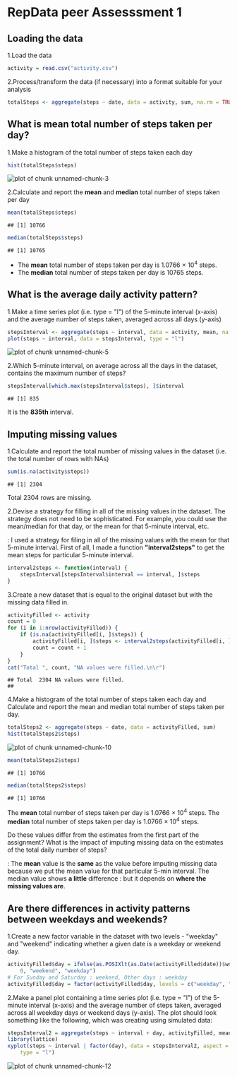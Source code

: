 RepData peer Assesssment 1
========================================================


Loading the data
----------------

1.Load the data

```r
activity = read.csv("activity.csv")
```

2.Process/transform the data (if necessary) into a format suitable for your analysis

```r
totalSteps <- aggregate(steps ~ date, data = activity, sum, na.rm = TRUE)
```


What is mean total number of steps taken per day?
-------------------------------------------------

1.Make a histogram of the total number of steps taken each day

```r
hist(totalSteps$steps)
```

![plot of chunk unnamed-chunk-3](figure/unnamed-chunk-3.png) 


2.Calculate and report the **mean** and **median** total number of steps taken 
per day 


```r
mean(totalSteps$steps)
```

```
## [1] 10766
```

```r
median(totalSteps$steps)
```

```
## [1] 10765
```

* The **mean** total number of steps taken per day is 
    1.0766 &times; 10<sup>4</sup> steps.
* The **median** total number of steps taken per day is 
    10765 steps.
    
What is the average daily activity pattern?
-------------------------------------------

1.Make a time series plot (i.e. type = "l") of the 5-minute interval (x-axis) and the average number of steps taken, averaged across all days (y-axis)


```r
stepsInterval <- aggregate(steps ~ interval, data = activity, mean, na.rm = TRUE)
plot(steps ~ interval, data = stepsInterval, type = "l")
```

![plot of chunk unnamed-chunk-5](figure/unnamed-chunk-5.png) 


2.Which 5-minute interval, on average across all the days in the dataset, contains the maximum number of steps? 

```r
stepsInterval[which.max(stepsInterval$steps), ]$interval
```

```
## [1] 835
```


It is the **835th** interval.

Imputing missing values
-----------------------

1.Calculate and report the total number of missing values in the dataset (i.e. the total number of rows with NAs)

```r
sum(is.na(activity$steps))
```

```
## [1] 2304
```

Total 2304 rows are missing.

2.Devise a strategy for filling in all of the missing values in the dataset. The strategy does not need to be sophisticated. For example, you could use the mean/median for that day, or the mean for that 5-minute interval, etc.

: I used a strategy for filing in all of the missing values with the mean for that 5-minute interval. First of all, I made a function **"interval2steps"** to get the mean steps for particular 5-minute interval. 

```r
interval2steps <- function(interval) {
    stepsInterval[stepsInterval$interval == interval, ]$steps
}
```


3.Create a new dataset that is equal to the original dataset but with the missing data filled in.


```r
activityFilled <- activity
count = 0
for (i in 1:nrow(activityFilled)) {
    if (is.na(activityFilled[i, ]$steps)) {
        activityFilled[i, ]$steps <- interval2steps(activityFilled[i, ]$interval)
        count = count + 1
    }
}
cat("Total ", count, "NA values were filled.\n\r")
```

```
## Total  2304 NA values were filled.
## 
```


4.Make a histogram of the total number of steps taken each day and Calculate and report the mean and median total number of steps taken per day. 

```r
totalSteps2 <- aggregate(steps ~ date, data = activityFilled, sum)
hist(totalSteps2$steps)
```

![plot of chunk unnamed-chunk-10](figure/unnamed-chunk-10.png) 

```r
mean(totalSteps2$steps)
```

```
## [1] 10766
```

```r
median(totalSteps2$steps)
```

```
## [1] 10766
```

The **mean** total number of steps taken per day is 
1.0766 &times; 10<sup>4</sup> steps.
The **median** total number of steps taken per day is 
1.0766 &times; 10<sup>4</sup> steps.

Do these values differ from the estimates from the first part of the assignment? What is the impact of imputing missing data on the estimates of the total daily number of steps?

: The **mean** value is the **same** as the value before imputing missing data because we put the mean value for that particular 5-min interval. The median value shows **a little** difference : but it depends on **where the missing values are**.

Are there differences in activity patterns between weekdays and weekends?
---------------------------------------------------------------------------

1.Create a new factor variable in the dataset with two levels - "weekday" and "weekend" indicating whether a given date is a weekday or weekend day.

```r
activityFilled$day = ifelse(as.POSIXlt(as.Date(activityFilled$date))$wday%%6 == 
    0, "weekend", "weekday")
# For Sunday and Saturday : weekend, Other days : weekday
activityFilled$day = factor(activityFilled$day, levels = c("weekday", "weekend"))
```



2.Make a panel plot containing a time series plot (i.e. type = "l") of the 5-minute interval (x-axis) and the average number of steps taken, averaged across all weekday days or weekend days (y-axis). The plot should look something like the following, which was creating using simulated data:

```r
stepsInterval2 = aggregate(steps ~ interval + day, activityFilled, mean)
library(lattice)
xyplot(steps ~ interval | factor(day), data = stepsInterval2, aspect = 1/2, 
    type = "l")
```

![plot of chunk unnamed-chunk-12](figure/unnamed-chunk-12.png) 

